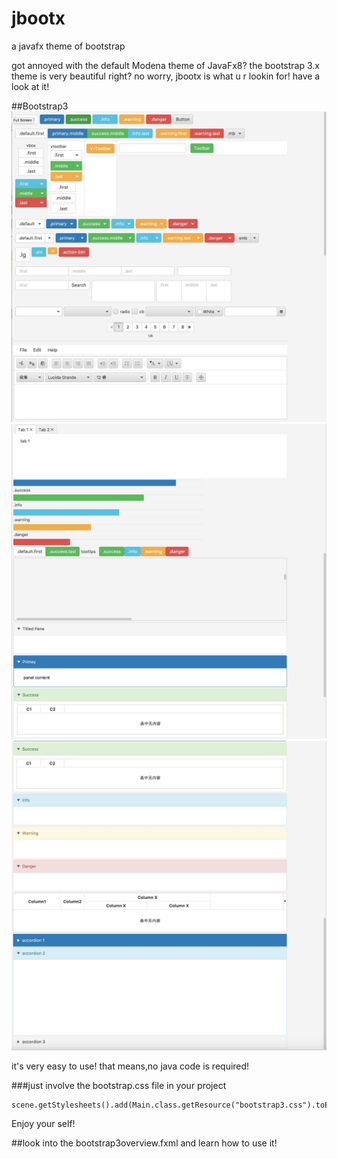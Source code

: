 # jbootx
a javafx theme of bootstrap

got annoyed with the default Modena theme of JavaFx8?
the bootstrap 3.x theme is very beautiful right?
no worry, jbootx is what u r lookin for!
have a look at it!

##Bootstrap3
![](images/overview.png)
![](images/overview1.png)
![](images/overview2.png)

it's very easy to use! that means,no java code is required!

###just involve the bootstrap.css file in your project
~~~
scene.getStylesheets().add(Main.class.getResource("bootstrap3.css").toExternalForm());
~~~
Enjoy your self!

##look into the bootstrap3overview.fxml and learn how to use it!